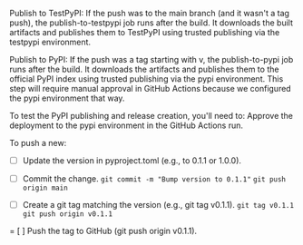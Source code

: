 Publish to TestPyPI: If the push was to the main branch (and it wasn't a tag push), the publish-to-testpypi job runs after the build. It downloads the built artifacts and publishes them to TestPyPI using trusted publishing via the testpypi environment.

Publish to PyPI: If the push was a tag starting with v, the publish-to-pypi job runs after the build. It downloads the artifacts and publishes them to the official PyPI index using trusted publishing via the pypi environment. This step will require manual approval in GitHub Actions because we configured the pypi environment that way.


To test the PyPI publishing and release creation, you'll need to:
Approve the deployment to the pypi environment in the GitHub Actions run.




To push a new:
- [ ] Update the version in pyproject.toml (e.g., to 0.1.1 or 1.0.0).
- [ ] Commit the change.
`git commit -m "Bump version to 0.1.1"`
`git push origin main`

- [ ] Create a git tag matching the version (e.g., git tag v0.1.1).
`git tag v0.1.1`
`git push origin v0.1.1`

= [ ] Push the tag to GitHub (git push origin v0.1.1).
